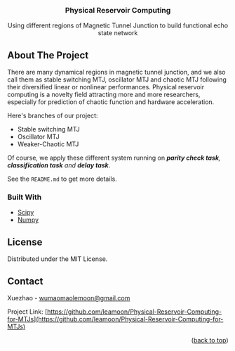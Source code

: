 <div id="top"></div>

<!-- PROJECT LOGO -->
<br />
<div align="center">
  <a href="https://github.com/leamoon/ESN_mtj"></a>

  <h3 align="center">Physical Reservoir Computing</h3>

  <p align="center">
    Using different regions of Magnetic Tunnel Junction to build functional echo state network
  </p>
</div>

<!-- ABOUT THE PROJECT -->
## About The Project

There are many dynamical regions in magnetic tunnel junction, and we also call them as stable switching MTJ, oscillator MTJ and chaotic MTJ following their diversified linear or nonlinear performances. Physical reservoir computing is a novelty field attracting more and more researchers, especially for prediction of chaotic function and hardware acceleration.

Here's branches of our project:
* Stable switching MTJ
* Oscillator MTJ
* Weaker-Chaotic MTJ

Of course, we apply these different system running on _**parity check task**, **classification task** and **delay task**_. 

See the `README.md` to get more details.



### Built With
* [Scipy](https://www.scipy.org/)
* [Numpy](https://numpy.org/)


<!-- LICENSE -->
## License

Distributed under the MIT License. 




<!-- CONTACT -->
## Contact

Xuezhao - wumaomaolemoon@gmail.com

Project Link: [https://github.com/leamoon/Physical-Reservoir-Computing-for-MTJs](https://github.com/leamoon/Physical-Reservoir-Computing-for-MTJs)


<p align="right">(<a href="#top">back to top</a>)</p>

